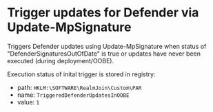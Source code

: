 # Trigger updates for Defender via Update-MpSignature

Triggers Defender updates using Update-MpSignature when status of "DefenderSignaturesOutOfDate" is true or updates have never been executed (during deployment/OOBE).

Execution status of inital trigger is stored in registry:
- path: `HKLM:\SOFTWARE\RealmJoin\Custom\PAR`
- name: `TriggeredDefenderUpdatesInOOBE`
- value: `1`